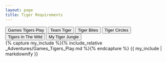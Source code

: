 ```yaml
---
layout: page
title: Tiger Requirements
---
```


<html>
<title>W3.CSS</title>
<meta name="viewport" content="width=device-width, initial-scale=1">
<link rel="stylesheet" href="https://www.w3schools.com/w3css/4/w3.css">
<body>


<div class="w3-bar w3-orange">
  <button class="w3-bar-item w3-button" onclick="openCity('Games Tigers Play')">Games Tigers Play</button>
  <button class="w3-bar-item w3-button" onclick="openCity('Team Tiger')">Team Tiger</button>
  <button class="w3-bar-item w3-button" onclick="openCity('Tiger Bites')">Tiger Bites</button>
  <button class="w3-bar-item w3-button" onclick="openCity('Tiger Circles')">Tiger Circles</button>
  <button class="w3-bar-item w3-button" onclick="openCity('Tigers In The Wild')">Tigers In The Wild</button>
  <button class="w3-bar-item w3-button" onclick="openCity('My Tiger Jungle')">My Tiger Jungle</button>
</div>

<div id="Games Tigers Play" class="w3-container city">
{% capture my_include %}{% include_relative _Adventures/Games_Tigers_Play.md %}{% endcapture %}
{{ my_include | markdownify }}
</div>

<div id="Team Tiger" class="w3-container city" style="display:none">
{% capture my_include %}{% include_relative _Adventures/Team_Tiger.md %}{% endcapture %}
{{ my_include | markdownify }}
</div>

<div id="Tiger Bites" class="w3-container city" style="display:none">
{% capture my_include %}{% include_relative _Adventures/Tiger_Bites.md %}{% endcapture %}
{{ my_include | markdownify }}
</div>

<div id="Tiger Circles" class="w3-container city" style="display:none">
{% capture my_include %}{% include_relative _Adventures/Tiger_Circles_Duty_To_God.md %}{% endcapture %}
{{ my_include | markdownify }}
</div>

<div id="Tigers In The Wild" class="w3-container city" style="display:none">
{% capture my_include %}{% include_relative _Adventures/Tigers_In_Wild.md %}{% endcapture %}
{{ my_include | markdownify }}
</div>
<div id="My Tiger Jungle" class="w3-container city" style="display:none">
{% capture my_include %}{% include_relative _Adventures/My_Tiger_Jungle.md %}{% endcapture %}
{{ my_include | markdownify }}
</div>


<script>
function openCity(cityName) {
  var i;
  var x = document.getElementsByClassName("city");
  for (i = 0; i < x.length; i++) {
    x[i].style.display = "none";  
  }
  document.getElementById(cityName).style.display = "block";  
}
</script>

</body>
</html>
